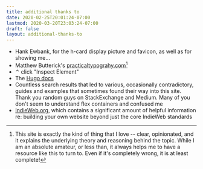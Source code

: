 ```yaml
---
title: additional thanks to
date: 2020-02-25T20:01:24-07:00
lastmod: 2020-03-20T23:03:24-07:00
draft: false
layout: additional-thanks-to
---
```


* Hank Ewbank, for the h-card display picture and favicon, as well as for showing me...
* Matthew Butterick's [practicaltypograhy.com](https://www.practicaltypography.com)[^1] 
* ⌃ click "Inspect Element"
* The [Hugo docs](https://gohugo.io/documentation/)
* Countless search results that led to various, occasionally contradictory, guides and examples that sometimes found their way into this site. Thank you random guys on StackExchange and Medium. Many of you don't seem to understand flex containers and confused me
* [IndieWeb.org](https://www.indieweb.org), which contains a significant amount of helpful information re: building your own website beyond just the core IndieWeb standards

[^1]:This site is exactly the kind of thing that I love -- clear, opinionated, and it explains the underlying theory and reasoning behind the topic. While I am an absolute amateur, or less than, it always helps me to have a resource like this to turn to. Even if it's completely wrong, it is at least complete!